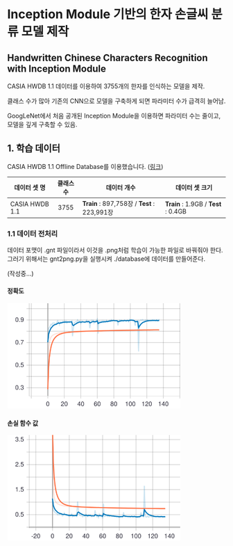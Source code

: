 # Inception Module 기반의 한자 손글씨 분류 모델 제작
## Handwritten Chinese Characters Recognition with Inception Module

CASIA HWDB 1.1 데이터를 이용하여 3755개의 한자를 인식하는 모델을 제작.

클래스 수가 많아 기존의 CNN으로 모델을 구축하게 되면 파라미터 수가 급격히 늘어남.

GoogLeNet에서 처음 공개된 Inception Module을 이용하면 파라미터 수는 줄이고, 모델을 깊게 구축할 수 있음.

## 1. 학습 데이터
CASIA HWDB 1.1 Offline Database를 이용했습니다. (<a href="http://www.nlpr.ia.ac.cn/databases/handwriting/Download.html">링크</a>)

|데이터 셋 명|클래스 수|데이터 개수|데이터 셋 크기|
|---------| :--------: |----------|----|
| CASIA HWDB 1.1 | <center>3755</center> | **Train** : 897,758장 / **Test** : 223,991장 | **Train** : 1.9GB / **Test** : 0.4GB |


### 1.1 데이터 전처리
데이터 포맷이 .gnt 파일이라서 이것을 .png처럼 학습이 가능한 파일로 바꿔줘야 한다.
그러기 위해서는 gnt2png.py을 실행시켜 ./database에 데이터를 만들어준다.

(작성중...)

#### 정확도
<img src="./assets/epoch_accuracy.svg" width="400px" alt="epoch accuracy">

#### 손실 함수 값
<img src="./assets/epoch_loss.svg" width="400px" alt="epoch loss">

